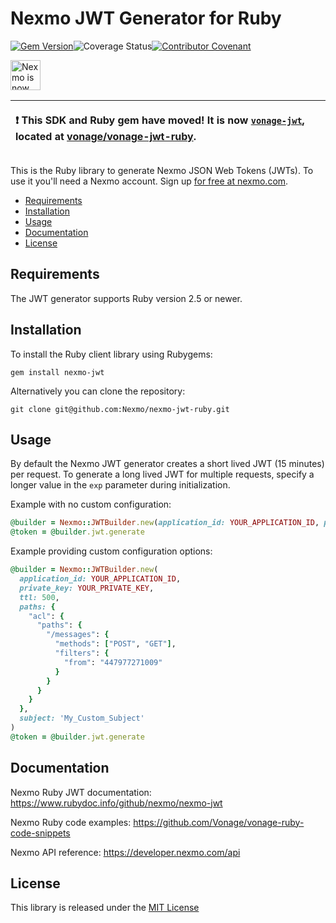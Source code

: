 # Nexmo JWT Generator for Ruby

[![Gem Version](https://badge.fury.io/rb/nexmo-jwt.svg)](https://badge.fury.io/rb/nexmo-jwt)![Coverage Status](https://github.com/nexmo/nexmo-jwt-ruby/workflows/CI/badge.svg)[![Contributor Covenant](https://img.shields.io/badge/Contributor%20Covenant-v2.0%20adopted-ff69b4.svg)](CODE_OF_CONDUCT.md)

<img src="https://developer.nexmo.com/assets/images/Vonage_Nexmo.svg" height="48px" alt="Nexmo is now known as Vonage" />

|<p align="left">:exclamation: This SDK and Ruby gem have moved! It is now [`vonage-jwt`](https://rubygems.org/gems/vonage-jwt), located at [vonage/vonage-jwt-ruby](https://github.com/Vonage/vonage-jwt-ruby).</p>   |
|-----------------------------------------|

This is the Ruby library to generate Nexmo JSON Web Tokens (JWTs). To use it you'll
need a Nexmo account. Sign up [for free at nexmo.com][signup].

* [Requirements](#requirements)
* [Installation](#installation)
* [Usage](#usage)
* [Documentation](#documentation)
* [License](#license)

## Requirements

The JWT generator supports Ruby version 2.5 or newer.

## Installation

To install the Ruby client library using Rubygems:

    gem install nexmo-jwt

Alternatively you can clone the repository:

    git clone git@github.com:Nexmo/nexmo-jwt-ruby.git

## Usage

By default the Nexmo JWT generator creates a short lived JWT (15 minutes) per request.
To generate a long lived JWT for multiple requests, specify a longer value in the `exp`
parameter during initialization. 

Example with no custom configuration:

```ruby
@builder = Nexmo::JWTBuilder.new(application_id: YOUR_APPLICATION_ID, private_key: YOUR_PRIVATE_KEY)
@token = @builder.jwt.generate
```

Example providing custom configuration options:

```ruby
@builder = Nexmo::JWTBuilder.new(
  application_id: YOUR_APPLICATION_ID,
  private_key: YOUR_PRIVATE_KEY,
  ttl: 500,
  paths: {
    "acl": {
      "paths": {
        "/messages": {
          "methods": ["POST", "GET"],
          "filters": {
            "from": "447977271009"  
          }     
        }  
      }   
    }
  },
  subject: 'My_Custom_Subject'
)
@token = @builder.jwt.generate
```

## Documentation

Nexmo Ruby JWT documentation: https://www.rubydoc.info/github/nexmo/nexmo-jwt

Nexmo Ruby code examples: https://github.com/Vonage/vonage-ruby-code-snippets

Nexmo API reference: https://developer.nexmo.com/api

## License

This library is released under the [MIT License][license]

[signup]: https://dashboard.nexmo.com/sign-up?utm_source=DEV_REL&utm_medium=github&utm_campaign=ruby-client-library
[license]: LICENSE.txt
